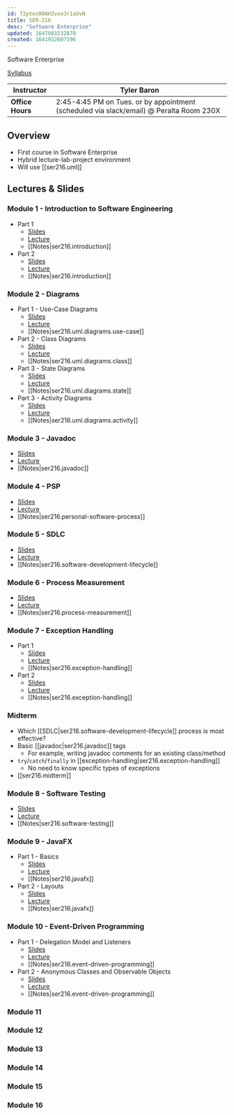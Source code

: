 ```yaml
---
id: T2ptecH0AHZvseJr1aUvN
title: SER-216
desc: "Software Enterprise"
updated: 1647981532878
created: 1641922607196
---
```


Software Enterprise

[Syllabus](https://github.com/jheinem1/notes/tree/main/vault/assets/ser216_syllabus.pdf)

| Instructor       | Tyler Baron                                                                             |
|------------------|-----------------------------------------------------------------------------------------|
| **Office Hours** | 2:45-4:45 PM on Tues. or by appointment (scheduled via slack/email) @ Peralta Room 230X |

## Overview

- First course in Software Enterprise
- Hybrid lecture-lab-project environment
- Will use [[ser216.uml]]

## Lectures & Slides

### Module 1 - Introduction to Software Engineering

- Part 1
  - [Slides](https://github.com/jheinem1/notes/tree/main/vault/assets/M1.1.IntroductionToSoftwareEngg1.pdf)
  - [Lecture](https://youtu.be/cWmXZ_j1ogc)
  - [[Notes|ser216.introduction]]
- Part 2
  - [Slides](https://github.com/jheinem1/notes/tree/main/vault/assets/M1.2.IntroductionToSoftwareEngg2.pdf)
  - [Lecture](https://youtu.be/geZBWiWnbSE)
  - [[Notes|ser216.introduction]]

### Module 2 - Diagrams

- Part 1 - Use-Case Diagrams
  - [Slides](https://github.com/jheinem1/notes/tree/main/vault/assets/m-2-1-uml-use-case-diagrams.pdf)
  - [Lecture](https://youtu.be/Q6K04A_Sdis)
  - [[Notes|ser216.uml.diagrams.use-case]]
- Part 2 - Class Diagrams
  - [Slides](https://github.com/jheinem1/notes/tree/main/vault/assets/m-2-2-uml-class-diagrams.pdf)
  - [Lecture](https://youtu.be/e8h4DchH8fU)
  - [[Notes|ser216.uml.diagrams.class]]
- Part 3 - State Diagrams
  - [Slides](https://github.com/jheinem1/notes/tree/main/vault/assets/m-2-3-uml-state-diagrams.pdf)
  - [Lecture](https://youtu.be/ALh8Z00iAkw)
  - [[Notes|ser216.uml.diagrams.state]]
- Part 3 - Activity Diagrams
  - [Slides](https://github.com/jheinem1/notes/tree/main/vault/assets/m-2-4-uml-activity-diagrams.pdf)
  - [Lecture](https://youtu.be/3Fyl_6K7K2w)
  - [[Notes|ser216.uml.diagrams.activity]]

### Module 3 - Javadoc

- [Slides](https://github.com/jheinem1/notes/tree/main/vault/assets/m-5-javadoc-tutorial.pdf)
- [Lecture](https://youtu.be/z1ojWWTc2so)
- [[Notes|ser216.javadoc]]

### Module 4 - PSP

- [Slides](https://github.com/jheinem1/notes/tree/main/vault/assets/m-3-personal-software-process.pdf)
- [Lecture](https://youtu.be/Mug1__wafPk)
- [[Notes|ser216.personal-software-process]]

### Module 5 - SDLC

- [Slides](https://github.com/jheinem1/notes/tree/main/vault/assets/m-4-sdlc.pdf)
- [Lecture](https://youtu.be/vDaVd-XlSyU)
- [[Notes|ser216.software-development-lifecycle]]

### Module 6 - Process Measurement

- [Slides](https://github.com/jheinem1/notes/tree/main/vault/assets/m-6-process-measurement-1.pdf)
- [Lecture](https://youtu.be/v3d0iVzLTRA)
- [[Notes|ser216.process-measurement]]

### Module 7 - Exception Handling

- Part 1
  - [Slides](https://github.com/jheinem1/notes/tree/main/vault/assets/m-8-1-exception-handling-part-1.pdf)
  - [Lecture](https://youtu.be/otKdX2pQGCs)
  - [[Notes|ser216.exception-handling]]
- Part 2
  - [Slides](https://github.com/jheinem1/notes/tree/main/vault/assets/m-8-2-exception-handling-part-2.pdf)
  - [Lecture](https://youtu.be/VhP8Ou2JCwQ)
  - [[Notes|ser216.exception-handling]]

### Midterm

- Which [[SDLC|ser216.software-development-lifecycle]] process is most effective?
- Basic [[javadoc|ser216.javadoc]] tags
  - For example, writing javadoc comments for an existing class/method
- `try`/`catch`/`finally` in [[exception-handling|ser216.exception-handling]]
  - No need to know specific types of exceptions
- [[ser216.midterm]]

### Module 8 - Software Testing

- [Slides](https://github.com/jheinem1/notes/tree/main/vault/assets/m-7-software-testing-overview.pdf)
- [Lecture](https://youtu.be/MRtgEJRgVqI)
- [[Notes|ser216.software-testing]]

### Module 9 - JavaFX

- Part 1 - Basics
  - [Slides](https://github.com/jheinem1/notes/tree/main/vault/assets/m-9-1-java-fx-part-1.pdf)
  - [Lecture](https://youtu.be/opuj2pcX6sQ)
  - [[Notes|ser216.javafx]]
- Part 2 - Layouts
  - [Slides](https://github.com/jheinem1/notes/tree/main/vault/assets/m-9-2-java-fx-part-2.pdf)
  - [Lecture](/Users/jhein/Downloads/M9.2.JavaFX-Part2.pdf)
  - [[Notes|ser216.javafx]]

### Module 10 - Event-Driven Programming

- Part 1 - Delegation Model and Listeners
  - [Slides](https://github.com/jheinem1/notes/tree/main/vault/assets/m-9-3-event-driven-programming-part-1.pdf)
  - [Lecture](https://youtu.be/j9kByTiuHZw)
  - [[Notes|ser216.event-driven-programming]]
- Part 2 - Anonymous Classes and Observable Objects
  - [Slides](https://github.com/jheinem1/notes/tree/main/vault/assets/m-9-4-event-driven-programming-part-2.pdf)
  - [Lecture](https://youtu.be/E_AQU-gz0L4)
  - [[Notes|ser216.event-driven-programming]]

### Module 11

### Module 12

### Module 13

### Module 14

### Module 15

### Module 16
